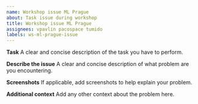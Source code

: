 ```yaml
---
name: Workshop issue ML Prague
about: Task issue during workshop
title: Workshop issue ML Prague
assignees: vpavlin pacospace tumido
labels: ws-ml-prague-issue
---
```


**Task**
A clear and concise description of the task you have to perform.

**Describe the issue**
A clear and concise description of what problem are you encountering.

**Screenshots**
If applicable, add screenshots to help explain your problem.

**Additional context**
Add any other context about the problem here.
